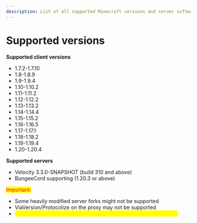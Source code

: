 ```yaml
---
description: List of all supported Minecraft versions and server software
---
```


# Supported versions

**Supported client versions**

* 1.7.2-1.7.10
* 1.8-1.8.9
* 1.9-1.9.4
* 1.10-1.10.2
* 1.11-1.11.2
* 1.12-1.12.2
* 1.13-1.13.2
* 1.14-1.14.4
* 1.15-1.15.2
* 1.16-1.16.5
* 1.17-1.17.1
* 1.18-1.18.2
* 1.19-1.19.4
* 1.20-1.20.4

**Supported servers**

* Velocity 3.3.0-SNAPSHOT (build 310 and above)
* BungeeCord supporting (1.20.3 or above)

<mark style="color:red;">Important:</mark>

* Some heavily modified server forks might not be supported
* ViaVersion/Protocolize on the proxy may not be supported
* <mark style="color:yellow;">Bukkit is currently not supported but will be supported in the future</mark>
